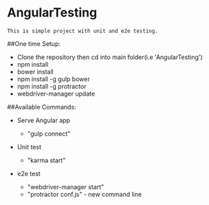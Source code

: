 # AngularTesting
    This is simple project with unit and e2e testing.

##One time Setup:

- Clone the repository then cd into main folder(i.e 'AngularTesting')
- npm install
- bower install
- npm install -g gulp bower
- npm install -g protractor
- webdriver-manager update

##Available Commands:

- Serve Angular app
   - "gulp connect"

- Unit test
   - "karma start"
    
- e2e test 
   - "webdriver-manager start"  
   - "protractor conf.js" - new command line